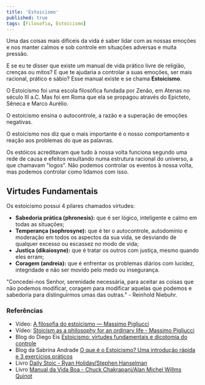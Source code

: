 ```yaml
---
title: 'Estoicismo'
published: true
tags: [Filosofia, Estoicismo]
---
```


Uma das coisas mais difíceis da vida é saber lidar com as nossas emoções e nos manter calmos e sob controle em situações adversas e muita pressão.

E se eu te disser que existe um manual de vida prático livre de religião, crenças ou mitos? E que te ajudaria a controlar a suas emoções, ser mais racional, prático e sábio? Esse manual existe e se chama **Estoicismo**.

O Estoicismo foi uma escola filosófica fundada por Zenão, em Atenas no século III a.C. Mas foi em Roma que ela se propagou através do Epicteto, Sêneca e Marco Aurélio.

O estoicismo ensina o autocontrole, a razão e a superação de emoções negativas.

O estoicismo nos diz que o mais importante é o nosso comportamento e reação aos problemas do que as palavras.

Os estóicos acreditavam que tudo à nossa volta funciona segundo uma rede de causa e efeitos resultando numa estrutura racional do universo, a que chamavam "logos". Não podemos controlar os eventos à nossa volta, mas podemos controlar como lidamos com isso.

## Virtudes Fundamentais

Os estoicismo possui 4 pilares chamados virtudes:

- **Sabedoria prática (phronesis):** que é ser lógico, inteligente e calmo em todas as situações;
- **Temperança (sophrosyne):** que é ter o autocontrole, autodomínio e moderação em todos os aspectos da sua vida, se desviando de qualquer excesso ou escassez no modo de vida;
- **Justiça (dikaiosyne):** que é tratar os outros com justiça, mesmo quando eles erram;
- **Coragem (andreia):** que é enfrentar os problemas diários com lucidez, integridade e não ser movido pelo medo ou insegurança.

"Concedei-nos Senhor, serenidade necessária, para aceitar as coisas que não podemos modificar, coragem para modificar aquelas que podemos e sabedoria para distinguirmos umas das outras." - Reinhold Niebuhr.

### Referências

- Vídeo: [A filosofia do estoicismo — Massimo Pigliucci](https://www.youtube.com/watch?v=R9OCA6UFE-0)
- Vídeo: [Stoicism as a philosophy for an ordinary life - Massimo Pigliucci](https://www.youtube.com/watch?v=Yhn1Fe8cT0Q)
- Blog do Diego Eis [Estoicismo: virtudes fundamentais e dicotomia do controle](https://diegoeis.com/introducao-estoicismo-virtudes-fundamentais-dicotonomia-controle/)
- Blog da Sabrina Andrade [O que é o Estoicismo? Uma introdução rápida e 3 exercícios práticos](https://medium.com/coffee-break-through/o-que-e-estoicismo-introducao-af3af55a4ea8)
- Livro [Daily Stoic - Ryan Holiday/Stephen Hanselman ](https://www.amazon.com.br/Daily-Stoic-Meditations-Perseverance-translations-ebook/dp/B01KAFIQE6/ref=sr_1_1?__mk_pt_BR=%C3%85M%C3%85%C5%BD%C3%95%C3%91&keywords=daily+stoic&qid=1586641525&sr=8-1)
- Livro [Manual da Vida Boa - Chuck Chakrapani/Alan Michel Willms Quinot](https://www.amazon.com.br/Manual-Vida-Boa-Enchiridion-Epiteto-ebook/dp/B07HB5YSSN/ref=as_li_ss_tl?_encoding=UTF8&pd_rd_i=B07HB5YSSN&pd_rd_r=2501957a-9f88-11e9-a211-ab6e96733454&pd_rd_w=4NUMN&pd_rd_wg=dKmD0&pf_rd_p=80c6065d-57d3-41bf-b15e-ee01dd80424f&pf_rd_r=58P0VYZVQZCWF56RZTDA&psc=1&refRID=58P0VYZVQZCWF56RZTDA&linkCode=sl1&tag=tableless0d-20&linkId=0250f259f7690712da5c275b327cd287&language=pt_BR)
